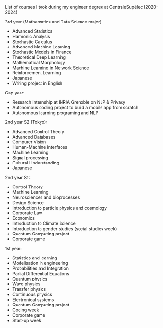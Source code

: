 List of courses I took during my engineer degree at CentraleSupélec (2020-2024)

3rd year (Mathematics and Data Science major):
- Advanced Statistics
- Harmonic Analysis
- Stochastic Calculus
- Advanced Machine Learning
- Stochastic Models in Finance
- Theoretical Deep Learning
- Mathematical Morphology
- Machine Learning in Network Science
- Reinforcement Learning
- Japanese
- Writing project in English

Gap year:
- Research internship at INRIA Grenoble on NLP & Privacy
- Autonomous coding project to build a mobile app from scratch
- Autonomous learning programing and NLP

2nd year S2 (Tokyo):
- Advanced Control Theory
- Advanced Databases
- Computer Vision
- Human-Machine interfaces
- Machine Learning
- Signal processing
- Cultural Understanding
- Japanese

2nd year S1:
- Control Theory
- Machine Learning
- Neurosciences and bioprocesses
- Design Science
- Introduction to particle physics and cosmology
- Corporate Law
- Economics
- Introduction to Climate Science
- Introduction to gender studies (social studies week)
- Quantum Computing project
- Corporate game

1st year:
- Statistics and learning
- Modelisation in engineering
- Probabilities and Integration
- Partial Differential Equations
- Quantum physics
- Wave physics
- Transfer physics
- Continuous physics
- Electronical systems
- Quantum Computing project
- Coding week
- Corporate game
- Start-up week
